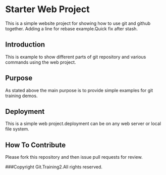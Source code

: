 # Starter Web Project
This is a simple website project for showing how to use git and github together.
Adding a line for rebase example.Quick fix after stash.

## Introduction
This is example to show different parts of git repository and various commands using the web project.

## Purpose
As stated above the main purpose is to provide simple examples for git training demos.

## Deployment
This is a simple web project.deployment can be on any web server or local file system.

## How To Contribute
Please fork this repository and then issue pull requests for review.

###Copyright
Git.Training2.All rights reserved.

